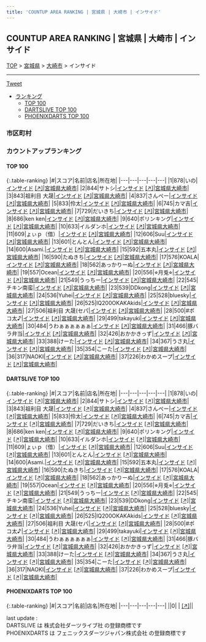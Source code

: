 ```yaml
---
title: 'COUNTUP AREA RANKING | 宮城県 | 大崎市 | インサイド'
---
```

## COUNTUP AREA RANKING | 宮城県 | 大崎市 | インサイド

[TOP](/darts/rank/) > [宮城県](/darts/rank/宮城県/) > [大崎市](/darts/rank/宮城県/大崎市/) > インサイド

___

<a href="https://twitter.com/share?ref_src=twsrc%5Etfw" data-text="COUNTUP AREA RANKING | 宮城県大崎市インサイド" class="twitter-share-button" data-hashtags="DARTSLIVE,PHOENIXDARTS,darts,ダーツ" data-show-count="false">Tweet</a>

* [ランキング](#カウントアップランキング)
    * [TOP 100](#top-100)
    * [DARTSLIVE TOP 100](#dartslive-top-100)
    * [PHOENIXDARTS TOP 100](#phoenixdarts-top-100)

### 市区町村

<ul>

</ul>

### カウントアップランキング

#### TOP 100



{:.table-ranking}
|#|スコア|名前|店名|所在地|
|---|---|---|---|---|
|1|878|<span class="rank-name-dl">いの</span>|<a href="/darts/rank/shops/e9b324552d01015a0d9b047a20a7ba1e.html">インサイド</a> <a href="https://search.dartslive.com/jp/shop/e9b324552d01015a0d9b047a20a7ba1e">[↗]</a>|<a href="/darts/rank/宮城県/大崎市">宮城県大崎市</a>|
|2|844|<span class="rank-name-dl">サトシ</span>|<a href="/darts/rank/shops/e9b324552d01015a0d9b047a20a7ba1e.html">インサイド</a> <a href="https://search.dartslive.com/jp/shop/e9b324552d01015a0d9b047a20a7ba1e">[↗]</a>|<a href="/darts/rank/宮城県/大崎市">宮城県大崎市</a>|
|3|843|<span class="rank-name-dl">祖利目 大晟</span>|<a href="/darts/rank/shops/e9b324552d01015a0d9b047a20a7ba1e.html">インサイド</a> <a href="https://search.dartslive.com/jp/shop/e9b324552d01015a0d9b047a20a7ba1e">[↗]</a>|<a href="/darts/rank/宮城県/大崎市">宮城県大崎市</a>|
|4|837|<span class="rank-name-dl">さんぺー</span>|<a href="/darts/rank/shops/e9b324552d01015a0d9b047a20a7ba1e.html">インサイド</a> <a href="https://search.dartslive.com/jp/shop/e9b324552d01015a0d9b047a20a7ba1e">[↗]</a>|<a href="/darts/rank/宮城県/大崎市">宮城県大崎市</a>|
|5|833|<span class="rank-name-dl">伶太</span>|<a href="/darts/rank/shops/e9b324552d01015a0d9b047a20a7ba1e.html">インサイド</a> <a href="https://search.dartslive.com/jp/shop/e9b324552d01015a0d9b047a20a7ba1e">[↗]</a>|<a href="/darts/rank/宮城県/大崎市">宮城県大崎市</a>|
|6|745|<span class="rank-name-dl">カマ吉</span>|<a href="/darts/rank/shops/e9b324552d01015a0d9b047a20a7ba1e.html">インサイド</a> <a href="https://search.dartslive.com/jp/shop/e9b324552d01015a0d9b047a20a7ba1e">[↗]</a>|<a href="/darts/rank/宮城県/大崎市">宮城県大崎市</a>|
|7|729|<span class="rank-name-dl">だいきち</span>|<a href="/darts/rank/shops/e9b324552d01015a0d9b047a20a7ba1e.html">インサイド</a> <a href="https://search.dartslive.com/jp/shop/e9b324552d01015a0d9b047a20a7ba1e">[↗]</a>|<a href="/darts/rank/宮城県/大崎市">宮城県大崎市</a>|
|8|686|<span class="rank-name-dl">ken ken</span>|<a href="/darts/rank/shops/e9b324552d01015a0d9b047a20a7ba1e.html">インサイド</a> <a href="https://search.dartslive.com/jp/shop/e9b324552d01015a0d9b047a20a7ba1e">[↗]</a>|<a href="/darts/rank/宮城県/大崎市">宮城県大崎市</a>|
|9|640|<span class="rank-name-dl">ポリンキング</span>|<a href="/darts/rank/shops/e9b324552d01015a0d9b047a20a7ba1e.html">インサイド</a> <a href="https://search.dartslive.com/jp/shop/e9b324552d01015a0d9b047a20a7ba1e">[↗]</a>|<a href="/darts/rank/宮城県/大崎市">宮城県大崎市</a>|
|10|633|<span class="rank-name-dl">イルダンホ</span>|<a href="/darts/rank/shops/e9b324552d01015a0d9b047a20a7ba1e.html">インサイド</a> <a href="https://search.dartslive.com/jp/shop/e9b324552d01015a0d9b047a20a7ba1e">[↗]</a>|<a href="/darts/rank/宮城県/大崎市">宮城県大崎市</a>|
|11|609|<span class="rank-name-dl">ょぃｐ（借）</span>|<a href="/darts/rank/shops/e9b324552d01015a0d9b047a20a7ba1e.html">インサイド</a> <a href="https://search.dartslive.com/jp/shop/e9b324552d01015a0d9b047a20a7ba1e">[↗]</a>|<a href="/darts/rank/宮城県/大崎市">宮城県大崎市</a>|
|12|606|<span class="rank-name-dl">Suu</span>|<a href="/darts/rank/shops/e9b324552d01015a0d9b047a20a7ba1e.html">インサイド</a> <a href="https://search.dartslive.com/jp/shop/e9b324552d01015a0d9b047a20a7ba1e">[↗]</a>|<a href="/darts/rank/宮城県/大崎市">宮城県大崎市</a>|
|13|601|<span class="rank-name-dl">とんとん</span>|<a href="/darts/rank/shops/e9b324552d01015a0d9b047a20a7ba1e.html">インサイド</a> <a href="https://search.dartslive.com/jp/shop/e9b324552d01015a0d9b047a20a7ba1e">[↗]</a>|<a href="/darts/rank/宮城県/大崎市">宮城県大崎市</a>|
|14|600|<span class="rank-name-dl">Asami.</span>|<a href="/darts/rank/shops/e9b324552d01015a0d9b047a20a7ba1e.html">インサイド</a> <a href="https://search.dartslive.com/jp/shop/e9b324552d01015a0d9b047a20a7ba1e">[↗]</a>|<a href="/darts/rank/宮城県/大崎市">宮城県大崎市</a>|
|15|592|<span class="rank-name-dl">五本丸</span>|<a href="/darts/rank/shops/e9b324552d01015a0d9b047a20a7ba1e.html">インサイド</a> <a href="https://search.dartslive.com/jp/shop/e9b324552d01015a0d9b047a20a7ba1e">[↗]</a>|<a href="/darts/rank/宮城県/大崎市">宮城県大崎市</a>|
|16|590|<span class="rank-name-dl">たぬきち</span>|<a href="/darts/rank/shops/e9b324552d01015a0d9b047a20a7ba1e.html">インサイド</a> <a href="https://search.dartslive.com/jp/shop/e9b324552d01015a0d9b047a20a7ba1e">[↗]</a>|<a href="/darts/rank/宮城県/大崎市">宮城県大崎市</a>|
|17|576|<span class="rank-name-dl">KOALA</span>|<a href="/darts/rank/shops/e9b324552d01015a0d9b047a20a7ba1e.html">インサイド</a> <a href="https://search.dartslive.com/jp/shop/e9b324552d01015a0d9b047a20a7ba1e">[↗]</a>|<a href="/darts/rank/宮城県/大崎市">宮城県大崎市</a>|
|18|562|<span class="rank-name-dl">あっかりーぬ</span>|<a href="/darts/rank/shops/e9b324552d01015a0d9b047a20a7ba1e.html">インサイド</a> <a href="https://search.dartslive.com/jp/shop/e9b324552d01015a0d9b047a20a7ba1e">[↗]</a>|<a href="/darts/rank/宮城県/大崎市">宮城県大崎市</a>|
|19|557|<span class="rank-name-dl">Ocean</span>|<a href="/darts/rank/shops/e9b324552d01015a0d9b047a20a7ba1e.html">インサイド</a> <a href="https://search.dartslive.com/jp/shop/e9b324552d01015a0d9b047a20a7ba1e">[↗]</a>|<a href="/darts/rank/宮城県/大崎市">宮城県大崎市</a>|
|20|556|<span class="rank-name-dl">⭐︎月兎⭐︎</span>|<a href="/darts/rank/shops/e9b324552d01015a0d9b047a20a7ba1e.html">インサイド</a> <a href="https://search.dartslive.com/jp/shop/e9b324552d01015a0d9b047a20a7ba1e">[↗]</a>|<a href="/darts/rank/宮城県/大崎市">宮城県大崎市</a>|
|21|549|<span class="rank-name-dl">うっちー</span>|<a href="/darts/rank/shops/e9b324552d01015a0d9b047a20a7ba1e.html">インサイド</a> <a href="https://search.dartslive.com/jp/shop/e9b324552d01015a0d9b047a20a7ba1e">[↗]</a>|<a href="/darts/rank/宮城県/大崎市">宮城県大崎市</a>|
|22|545|<span class="rank-name-dl">チキン南蛮</span>|<a href="/darts/rank/shops/e9b324552d01015a0d9b047a20a7ba1e.html">インサイド</a> <a href="https://search.dartslive.com/jp/shop/e9b324552d01015a0d9b047a20a7ba1e">[↗]</a>|<a href="/darts/rank/宮城県/大崎市">宮城県大崎市</a>|
|23|539|<span class="rank-name-dl">DDkong</span>|<a href="/darts/rank/shops/e9b324552d01015a0d9b047a20a7ba1e.html">インサイド</a> <a href="https://search.dartslive.com/jp/shop/e9b324552d01015a0d9b047a20a7ba1e">[↗]</a>|<a href="/darts/rank/宮城県/大崎市">宮城県大崎市</a>|
|24|536|<span class="rank-name-dl">Yuhei</span>|<a href="/darts/rank/shops/e9b324552d01015a0d9b047a20a7ba1e.html">インサイド</a> <a href="https://search.dartslive.com/jp/shop/e9b324552d01015a0d9b047a20a7ba1e">[↗]</a>|<a href="/darts/rank/宮城県/大崎市">宮城県大崎市</a>|
|25|528|<span class="rank-name-dl">bluesky</span>|<a href="/darts/rank/shops/e9b324552d01015a0d9b047a20a7ba1e.html">インサイド</a> <a href="https://search.dartslive.com/jp/shop/e9b324552d01015a0d9b047a20a7ba1e">[↗]</a>|<a href="/darts/rank/宮城県/大崎市">宮城県大崎市</a>|
|26|525|<span class="rank-name-dl">IQ200OKAKAkids</span>|<a href="/darts/rank/shops/e9b324552d01015a0d9b047a20a7ba1e.html">インサイド</a> <a href="https://search.dartslive.com/jp/shop/e9b324552d01015a0d9b047a20a7ba1e">[↗]</a>|<a href="/darts/rank/宮城県/大崎市">宮城県大崎市</a>|
|27|506|<span class="rank-name-dl">祖利目 大晟(セパ</span>|<a href="/darts/rank/shops/e9b324552d01015a0d9b047a20a7ba1e.html">インサイド</a> <a href="https://search.dartslive.com/jp/shop/e9b324552d01015a0d9b047a20a7ba1e">[↗]</a>|<a href="/darts/rank/宮城県/大崎市">宮城県大崎市</a>|
|28|500|<span class="rank-name-dl">#ポコ太♪</span>|<a href="/darts/rank/shops/e9b324552d01015a0d9b047a20a7ba1e.html">インサイド</a> <a href="https://search.dartslive.com/jp/shop/e9b324552d01015a0d9b047a20a7ba1e">[↗]</a>|<a href="/darts/rank/宮城県/大崎市">宮城県大崎市</a>|
|29|499|<span class="rank-name-dl">takayuki</span>|<a href="/darts/rank/shops/e9b324552d01015a0d9b047a20a7ba1e.html">インサイド</a> <a href="https://search.dartslive.com/jp/shop/e9b324552d01015a0d9b047a20a7ba1e">[↗]</a>|<a href="/darts/rank/宮城県/大崎市">宮城県大崎市</a>|
|30|484|<span class="rank-name-dl">うわぁぁぁぁぁぁ</span>|<a href="/darts/rank/shops/e9b324552d01015a0d9b047a20a7ba1e.html">インサイド</a> <a href="https://search.dartslive.com/jp/shop/e9b324552d01015a0d9b047a20a7ba1e">[↗]</a>|<a href="/darts/rank/宮城県/大崎市">宮城県大崎市</a>|
|31|466|<span class="rank-name-dl">豚バラ弁当</span>|<a href="/darts/rank/shops/e9b324552d01015a0d9b047a20a7ba1e.html">インサイド</a> <a href="https://search.dartslive.com/jp/shop/e9b324552d01015a0d9b047a20a7ba1e">[↗]</a>|<a href="/darts/rank/宮城県/大崎市">宮城県大崎市</a>|
|32|426|<span class="rank-name-dl">おかかきっず</span>|<a href="/darts/rank/shops/e9b324552d01015a0d9b047a20a7ba1e.html">インサイド</a> <a href="https://search.dartslive.com/jp/shop/e9b324552d01015a0d9b047a20a7ba1e">[↗]</a>|<a href="/darts/rank/宮城県/大崎市">宮城県大崎市</a>|
|33|388|<span class="rank-name-dl">けーた</span>|<a href="/darts/rank/shops/e9b324552d01015a0d9b047a20a7ba1e.html">インサイド</a> <a href="https://search.dartslive.com/jp/shop/e9b324552d01015a0d9b047a20a7ba1e">[↗]</a>|<a href="/darts/rank/宮城県/大崎市">宮城県大崎市</a>|
|34|367|<span class="rank-name-dl">うさ丸</span>|<a href="/darts/rank/shops/e9b324552d01015a0d9b047a20a7ba1e.html">インサイド</a> <a href="https://search.dartslive.com/jp/shop/e9b324552d01015a0d9b047a20a7ba1e">[↗]</a>|<a href="/darts/rank/宮城県/大崎市">宮城県大崎市</a>|
|35|354|<span class="rank-name-dl">こーた</span>|<a href="/darts/rank/shops/e9b324552d01015a0d9b047a20a7ba1e.html">インサイド</a> <a href="https://search.dartslive.com/jp/shop/e9b324552d01015a0d9b047a20a7ba1e">[↗]</a>|<a href="/darts/rank/宮城県/大崎市">宮城県大崎市</a>|
|36|317|<span class="rank-name-dl">NAOKI</span>|<a href="/darts/rank/shops/e9b324552d01015a0d9b047a20a7ba1e.html">インサイド</a> <a href="https://search.dartslive.com/jp/shop/e9b324552d01015a0d9b047a20a7ba1e">[↗]</a>|<a href="/darts/rank/宮城県/大崎市">宮城県大崎市</a>|
|37|226|<span class="rank-name-dl">わかめスープ</span>|<a href="/darts/rank/shops/e9b324552d01015a0d9b047a20a7ba1e.html">インサイド</a> <a href="https://search.dartslive.com/jp/shop/e9b324552d01015a0d9b047a20a7ba1e">[↗]</a>|<a href="/darts/rank/宮城県/大崎市">宮城県大崎市</a>|


#### DARTSLIVE TOP 100



{:.table-ranking}
|#|スコア|名前|店名|所在地|
|---|---|---|---|---|
|1|878|<span class="rank-name-dl">いの</span>|<a href="/darts/rank/shops/e9b324552d01015a0d9b047a20a7ba1e.html">インサイド</a> <a href="https://search.dartslive.com/jp/shop/e9b324552d01015a0d9b047a20a7ba1e">[↗]</a>|<a href="/darts/rank/宮城県/大崎市">宮城県大崎市</a>|
|2|844|<span class="rank-name-dl">サトシ</span>|<a href="/darts/rank/shops/e9b324552d01015a0d9b047a20a7ba1e.html">インサイド</a> <a href="https://search.dartslive.com/jp/shop/e9b324552d01015a0d9b047a20a7ba1e">[↗]</a>|<a href="/darts/rank/宮城県/大崎市">宮城県大崎市</a>|
|3|843|<span class="rank-name-dl">祖利目 大晟</span>|<a href="/darts/rank/shops/e9b324552d01015a0d9b047a20a7ba1e.html">インサイド</a> <a href="https://search.dartslive.com/jp/shop/e9b324552d01015a0d9b047a20a7ba1e">[↗]</a>|<a href="/darts/rank/宮城県/大崎市">宮城県大崎市</a>|
|4|837|<span class="rank-name-dl">さんぺー</span>|<a href="/darts/rank/shops/e9b324552d01015a0d9b047a20a7ba1e.html">インサイド</a> <a href="https://search.dartslive.com/jp/shop/e9b324552d01015a0d9b047a20a7ba1e">[↗]</a>|<a href="/darts/rank/宮城県/大崎市">宮城県大崎市</a>|
|5|833|<span class="rank-name-dl">伶太</span>|<a href="/darts/rank/shops/e9b324552d01015a0d9b047a20a7ba1e.html">インサイド</a> <a href="https://search.dartslive.com/jp/shop/e9b324552d01015a0d9b047a20a7ba1e">[↗]</a>|<a href="/darts/rank/宮城県/大崎市">宮城県大崎市</a>|
|6|745|<span class="rank-name-dl">カマ吉</span>|<a href="/darts/rank/shops/e9b324552d01015a0d9b047a20a7ba1e.html">インサイド</a> <a href="https://search.dartslive.com/jp/shop/e9b324552d01015a0d9b047a20a7ba1e">[↗]</a>|<a href="/darts/rank/宮城県/大崎市">宮城県大崎市</a>|
|7|729|<span class="rank-name-dl">だいきち</span>|<a href="/darts/rank/shops/e9b324552d01015a0d9b047a20a7ba1e.html">インサイド</a> <a href="https://search.dartslive.com/jp/shop/e9b324552d01015a0d9b047a20a7ba1e">[↗]</a>|<a href="/darts/rank/宮城県/大崎市">宮城県大崎市</a>|
|8|686|<span class="rank-name-dl">ken ken</span>|<a href="/darts/rank/shops/e9b324552d01015a0d9b047a20a7ba1e.html">インサイド</a> <a href="https://search.dartslive.com/jp/shop/e9b324552d01015a0d9b047a20a7ba1e">[↗]</a>|<a href="/darts/rank/宮城県/大崎市">宮城県大崎市</a>|
|9|640|<span class="rank-name-dl">ポリンキング</span>|<a href="/darts/rank/shops/e9b324552d01015a0d9b047a20a7ba1e.html">インサイド</a> <a href="https://search.dartslive.com/jp/shop/e9b324552d01015a0d9b047a20a7ba1e">[↗]</a>|<a href="/darts/rank/宮城県/大崎市">宮城県大崎市</a>|
|10|633|<span class="rank-name-dl">イルダンホ</span>|<a href="/darts/rank/shops/e9b324552d01015a0d9b047a20a7ba1e.html">インサイド</a> <a href="https://search.dartslive.com/jp/shop/e9b324552d01015a0d9b047a20a7ba1e">[↗]</a>|<a href="/darts/rank/宮城県/大崎市">宮城県大崎市</a>|
|11|609|<span class="rank-name-dl">ょぃｐ（借）</span>|<a href="/darts/rank/shops/e9b324552d01015a0d9b047a20a7ba1e.html">インサイド</a> <a href="https://search.dartslive.com/jp/shop/e9b324552d01015a0d9b047a20a7ba1e">[↗]</a>|<a href="/darts/rank/宮城県/大崎市">宮城県大崎市</a>|
|12|606|<span class="rank-name-dl">Suu</span>|<a href="/darts/rank/shops/e9b324552d01015a0d9b047a20a7ba1e.html">インサイド</a> <a href="https://search.dartslive.com/jp/shop/e9b324552d01015a0d9b047a20a7ba1e">[↗]</a>|<a href="/darts/rank/宮城県/大崎市">宮城県大崎市</a>|
|13|601|<span class="rank-name-dl">とんとん</span>|<a href="/darts/rank/shops/e9b324552d01015a0d9b047a20a7ba1e.html">インサイド</a> <a href="https://search.dartslive.com/jp/shop/e9b324552d01015a0d9b047a20a7ba1e">[↗]</a>|<a href="/darts/rank/宮城県/大崎市">宮城県大崎市</a>|
|14|600|<span class="rank-name-dl">Asami.</span>|<a href="/darts/rank/shops/e9b324552d01015a0d9b047a20a7ba1e.html">インサイド</a> <a href="https://search.dartslive.com/jp/shop/e9b324552d01015a0d9b047a20a7ba1e">[↗]</a>|<a href="/darts/rank/宮城県/大崎市">宮城県大崎市</a>|
|15|592|<span class="rank-name-dl">五本丸</span>|<a href="/darts/rank/shops/e9b324552d01015a0d9b047a20a7ba1e.html">インサイド</a> <a href="https://search.dartslive.com/jp/shop/e9b324552d01015a0d9b047a20a7ba1e">[↗]</a>|<a href="/darts/rank/宮城県/大崎市">宮城県大崎市</a>|
|16|590|<span class="rank-name-dl">たぬきち</span>|<a href="/darts/rank/shops/e9b324552d01015a0d9b047a20a7ba1e.html">インサイド</a> <a href="https://search.dartslive.com/jp/shop/e9b324552d01015a0d9b047a20a7ba1e">[↗]</a>|<a href="/darts/rank/宮城県/大崎市">宮城県大崎市</a>|
|17|576|<span class="rank-name-dl">KOALA</span>|<a href="/darts/rank/shops/e9b324552d01015a0d9b047a20a7ba1e.html">インサイド</a> <a href="https://search.dartslive.com/jp/shop/e9b324552d01015a0d9b047a20a7ba1e">[↗]</a>|<a href="/darts/rank/宮城県/大崎市">宮城県大崎市</a>|
|18|562|<span class="rank-name-dl">あっかりーぬ</span>|<a href="/darts/rank/shops/e9b324552d01015a0d9b047a20a7ba1e.html">インサイド</a> <a href="https://search.dartslive.com/jp/shop/e9b324552d01015a0d9b047a20a7ba1e">[↗]</a>|<a href="/darts/rank/宮城県/大崎市">宮城県大崎市</a>|
|19|557|<span class="rank-name-dl">Ocean</span>|<a href="/darts/rank/shops/e9b324552d01015a0d9b047a20a7ba1e.html">インサイド</a> <a href="https://search.dartslive.com/jp/shop/e9b324552d01015a0d9b047a20a7ba1e">[↗]</a>|<a href="/darts/rank/宮城県/大崎市">宮城県大崎市</a>|
|20|556|<span class="rank-name-dl">⭐︎月兎⭐︎</span>|<a href="/darts/rank/shops/e9b324552d01015a0d9b047a20a7ba1e.html">インサイド</a> <a href="https://search.dartslive.com/jp/shop/e9b324552d01015a0d9b047a20a7ba1e">[↗]</a>|<a href="/darts/rank/宮城県/大崎市">宮城県大崎市</a>|
|21|549|<span class="rank-name-dl">うっちー</span>|<a href="/darts/rank/shops/e9b324552d01015a0d9b047a20a7ba1e.html">インサイド</a> <a href="https://search.dartslive.com/jp/shop/e9b324552d01015a0d9b047a20a7ba1e">[↗]</a>|<a href="/darts/rank/宮城県/大崎市">宮城県大崎市</a>|
|22|545|<span class="rank-name-dl">チキン南蛮</span>|<a href="/darts/rank/shops/e9b324552d01015a0d9b047a20a7ba1e.html">インサイド</a> <a href="https://search.dartslive.com/jp/shop/e9b324552d01015a0d9b047a20a7ba1e">[↗]</a>|<a href="/darts/rank/宮城県/大崎市">宮城県大崎市</a>|
|23|539|<span class="rank-name-dl">DDkong</span>|<a href="/darts/rank/shops/e9b324552d01015a0d9b047a20a7ba1e.html">インサイド</a> <a href="https://search.dartslive.com/jp/shop/e9b324552d01015a0d9b047a20a7ba1e">[↗]</a>|<a href="/darts/rank/宮城県/大崎市">宮城県大崎市</a>|
|24|536|<span class="rank-name-dl">Yuhei</span>|<a href="/darts/rank/shops/e9b324552d01015a0d9b047a20a7ba1e.html">インサイド</a> <a href="https://search.dartslive.com/jp/shop/e9b324552d01015a0d9b047a20a7ba1e">[↗]</a>|<a href="/darts/rank/宮城県/大崎市">宮城県大崎市</a>|
|25|528|<span class="rank-name-dl">bluesky</span>|<a href="/darts/rank/shops/e9b324552d01015a0d9b047a20a7ba1e.html">インサイド</a> <a href="https://search.dartslive.com/jp/shop/e9b324552d01015a0d9b047a20a7ba1e">[↗]</a>|<a href="/darts/rank/宮城県/大崎市">宮城県大崎市</a>|
|26|525|<span class="rank-name-dl">IQ200OKAKAkids</span>|<a href="/darts/rank/shops/e9b324552d01015a0d9b047a20a7ba1e.html">インサイド</a> <a href="https://search.dartslive.com/jp/shop/e9b324552d01015a0d9b047a20a7ba1e">[↗]</a>|<a href="/darts/rank/宮城県/大崎市">宮城県大崎市</a>|
|27|506|<span class="rank-name-dl">祖利目 大晟(セパ</span>|<a href="/darts/rank/shops/e9b324552d01015a0d9b047a20a7ba1e.html">インサイド</a> <a href="https://search.dartslive.com/jp/shop/e9b324552d01015a0d9b047a20a7ba1e">[↗]</a>|<a href="/darts/rank/宮城県/大崎市">宮城県大崎市</a>|
|28|500|<span class="rank-name-dl">#ポコ太♪</span>|<a href="/darts/rank/shops/e9b324552d01015a0d9b047a20a7ba1e.html">インサイド</a> <a href="https://search.dartslive.com/jp/shop/e9b324552d01015a0d9b047a20a7ba1e">[↗]</a>|<a href="/darts/rank/宮城県/大崎市">宮城県大崎市</a>|
|29|499|<span class="rank-name-dl">takayuki</span>|<a href="/darts/rank/shops/e9b324552d01015a0d9b047a20a7ba1e.html">インサイド</a> <a href="https://search.dartslive.com/jp/shop/e9b324552d01015a0d9b047a20a7ba1e">[↗]</a>|<a href="/darts/rank/宮城県/大崎市">宮城県大崎市</a>|
|30|484|<span class="rank-name-dl">うわぁぁぁぁぁぁ</span>|<a href="/darts/rank/shops/e9b324552d01015a0d9b047a20a7ba1e.html">インサイド</a> <a href="https://search.dartslive.com/jp/shop/e9b324552d01015a0d9b047a20a7ba1e">[↗]</a>|<a href="/darts/rank/宮城県/大崎市">宮城県大崎市</a>|
|31|466|<span class="rank-name-dl">豚バラ弁当</span>|<a href="/darts/rank/shops/e9b324552d01015a0d9b047a20a7ba1e.html">インサイド</a> <a href="https://search.dartslive.com/jp/shop/e9b324552d01015a0d9b047a20a7ba1e">[↗]</a>|<a href="/darts/rank/宮城県/大崎市">宮城県大崎市</a>|
|32|426|<span class="rank-name-dl">おかかきっず</span>|<a href="/darts/rank/shops/e9b324552d01015a0d9b047a20a7ba1e.html">インサイド</a> <a href="https://search.dartslive.com/jp/shop/e9b324552d01015a0d9b047a20a7ba1e">[↗]</a>|<a href="/darts/rank/宮城県/大崎市">宮城県大崎市</a>|
|33|388|<span class="rank-name-dl">けーた</span>|<a href="/darts/rank/shops/e9b324552d01015a0d9b047a20a7ba1e.html">インサイド</a> <a href="https://search.dartslive.com/jp/shop/e9b324552d01015a0d9b047a20a7ba1e">[↗]</a>|<a href="/darts/rank/宮城県/大崎市">宮城県大崎市</a>|
|34|367|<span class="rank-name-dl">うさ丸</span>|<a href="/darts/rank/shops/e9b324552d01015a0d9b047a20a7ba1e.html">インサイド</a> <a href="https://search.dartslive.com/jp/shop/e9b324552d01015a0d9b047a20a7ba1e">[↗]</a>|<a href="/darts/rank/宮城県/大崎市">宮城県大崎市</a>|
|35|354|<span class="rank-name-dl">こーた</span>|<a href="/darts/rank/shops/e9b324552d01015a0d9b047a20a7ba1e.html">インサイド</a> <a href="https://search.dartslive.com/jp/shop/e9b324552d01015a0d9b047a20a7ba1e">[↗]</a>|<a href="/darts/rank/宮城県/大崎市">宮城県大崎市</a>|
|36|317|<span class="rank-name-dl">NAOKI</span>|<a href="/darts/rank/shops/e9b324552d01015a0d9b047a20a7ba1e.html">インサイド</a> <a href="https://search.dartslive.com/jp/shop/e9b324552d01015a0d9b047a20a7ba1e">[↗]</a>|<a href="/darts/rank/宮城県/大崎市">宮城県大崎市</a>|
|37|226|<span class="rank-name-dl">わかめスープ</span>|<a href="/darts/rank/shops/e9b324552d01015a0d9b047a20a7ba1e.html">インサイド</a> <a href="https://search.dartslive.com/jp/shop/e9b324552d01015a0d9b047a20a7ba1e">[↗]</a>|<a href="/darts/rank/宮城県/大崎市">宮城県大崎市</a>|


#### PHOENIXDARTS TOP 100



{:.table-ranking}
|#|スコア|名前|店名|所在地|
|---|---|---|---|---|
||0|<span class="rank-name-dl"> </span>|<a href="/darts/rank/shops/.html"></a> <a href="">[↗]</a>|<a href="/darts/rank//"></a>|


<div class="footer border-top border-gray-light mt-5 pt-3 text-right text-gray">
    last update : <span style="font-weight: italic" id="foot_last_modified"></span><br />
    DARTSLIVE は 株式会社ダーツライブ社 の登録商標です<br />
    PHOENIXDARTS は フェニックスダーツジャパン株式会社 の登録商標です<br />
</div>

<script src="https://cdnjs.cloudflare.com/ajax/libs/jquery.tablesorter/2.31.3/js/jquery.tablesorter.min.js" integrity="sha512-qzgd5cYSZcosqpzpn7zF2ZId8f/8CHmFKZ8j7mU4OUXTNRd5g+ZHBPsgKEwoqxCtdQvExE5LprwwPAgoicguNg==" crossorigin="anonymous" referrerpolicy="no-referrer"></script>
<link rel="stylesheet" href="https://cdnjs.cloudflare.com/ajax/libs/jquery.tablesorter/2.31.3/css/theme.default.min.css" integrity="sha512-wghhOJkjQX0Lh3NSWvNKeZ0ZpNn+SPVXX1Qyc9OCaogADktxrBiBdKGDoqVUOyhStvMBmJQ8ZdMHiR3wuEq8+w==" crossorigin="anonymous" referrerpolicy="no-referrer" />
<script>
$(function() {
    $(".table-ranking").tablesorter({sortList:[[0, 0]]});
    $("#foot_last_modified").text(formatDate(new Date(document.lastModified), 'yyyy-MM-dd HH:mm:ss'));
});
</script>

<script async src="https://platform.twitter.com/widgets.js" charset="utf-8"></script>
